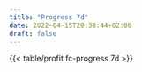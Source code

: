 ```yaml
---
title: "Progress 7d"
date: 2022-04-15T20:38:44+02:00
draft: false
---
```

{{< table/profit fc-progress 7d >}}
